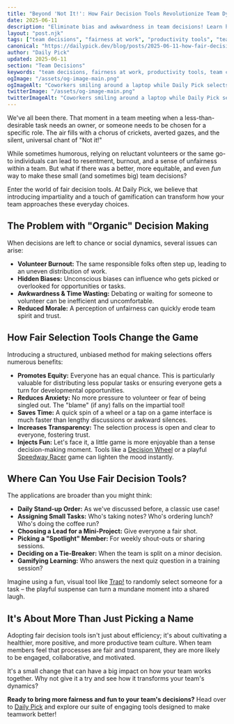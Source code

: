 ```yaml
---
title: "Beyond 'Not It!': How Fair Decision Tools Revolutionize Team Dynamics & Productivity"
date: 2025-06-11
description: "Eliminate bias and awkwardness in team decisions! Learn how fair selection tools like Daily Pick can boost productivity, fairness, and create a more positive team environment."
layout: "post.njk"
tags: ["team decisions", "fairness at work", "productivity tools", "team collaboration", "unbiased selection", "workplace culture"]
canonical: "https://dailypick.dev/blog/posts/2025-06-11-how-fair-decision-tools-revolutionize-team-dynamics/"
author: "Daily Pick"
updated: 2025-06-11
section: "Team Decisions"
keywords: "team decisions, fairness at work, productivity tools, team collaboration, unbiased selection, workplace culture"
ogImage: "/assets/og-image-main.png"
ogImageAlt: "Coworkers smiling around a laptop while Daily Pick selects a teammate for a task"
twitterImage: "/assets/og-image-main.png"
twitterImageAlt: "Coworkers smiling around a laptop while Daily Pick selects a teammate for a task"
---
```


We've all been there. That moment in a team meeting when a less-than-desirable task needs an owner, or someone needs to be chosen for a specific role. The air fills with a chorus of crickets, averted gazes, and the silent, universal chant of "Not it!"

While sometimes humorous, relying on reluctant volunteers or the same go-to individuals can lead to resentment, burnout, and a sense of unfairness within a team. But what if there was a better, more equitable, and even *fun* way to make these small (and sometimes big) team decisions?

Enter the world of fair decision tools. At Daily Pick, we believe that introducing impartiality and a touch of gamification can transform how your team approaches these everyday choices.

## The Problem with "Organic" Decision Making

When decisions are left to chance or social dynamics, several issues can arise:

*   **Volunteer Burnout:** The same responsible folks often step up, leading to an uneven distribution of work.
*   **Hidden Biases:** Unconscious biases can influence who gets picked or overlooked for opportunities or tasks.
*   **Awkwardness & Time Wasting:** Debating or waiting for someone to volunteer can be inefficient and uncomfortable.
*   **Reduced Morale:** A perception of unfairness can quickly erode team spirit and trust.

## How Fair Selection Tools Change the Game

Introducing a structured, unbiased method for making selections offers numerous benefits:

*   **Promotes Equity:** Everyone has an equal chance. This is particularly valuable for distributing less popular tasks or ensuring everyone gets a turn for developmental opportunities.
*   **Reduces Anxiety:** No more pressure to volunteer or fear of being singled out. The "blame" (if any) falls on the impartial tool!
*   **Saves Time:** A quick spin of a wheel or a tap on a game interface is much faster than lengthy discussions or awkward silences.
*   **Increases Transparency:** The selection process is open and clear to everyone, fostering trust.
*   **Injects Fun:** Let's face it, a little game is more enjoyable than a tense decision-making moment. Tools like a [Decision Wheel](/wheel/) or a playful [Speedway Racer](/speedway/) game can lighten the mood instantly.

## Where Can You Use Fair Decision Tools?

The applications are broader than you might think:

*   **Daily Stand-up Order:** As we've discussed before, a classic use case!
*   **Assigning Small Tasks:** Who's taking notes? Who's ordering lunch? Who's doing the coffee run?
*   **Choosing a Lead for a Mini-Project:** Give everyone a fair shot.
*   **Picking a "Spotlight" Member:** For weekly shout-outs or sharing sessions.
*   **Deciding on a Tie-Breaker:** When the team is split on a minor decision.
*   **Gamifying Learning:** Who answers the next quiz question in a training session?

Imagine using a fun, visual tool like [Trap!](/trap/) to randomly select someone for a task – the playful suspense can turn a mundane moment into a shared laugh.

## It's About More Than Just Picking a Name

Adopting fair decision tools isn't just about efficiency; it's about cultivating a healthier, more positive, and more productive team culture. When team members feel that processes are fair and transparent, they are more likely to be engaged, collaborative, and motivated.

It's a small change that can have a big impact on how your team works together. Why not give it a try and see how it transforms your team's dynamics?

**Ready to bring more fairness and fun to your team's decisions?**
Head over to [Daily Pick](/) and explore our suite of engaging tools designed to make teamwork better!

